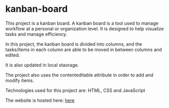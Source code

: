 # kanban-board

This project is a kanban board. A kanban board is a tool used to manage workflow at a personal or organization level. It is designed to help visualize tasks and manage efficiency.

In this project, the kanban board is divided into columns, and the tasks/items in each column are able to be moved in between columns and edited.

It is also updated in local staorage.

The project also uses the contenteditable attribute in order to add and modify items.

Technologies used for this project are: HTML, CSS and JavaScript

The website is hosted here: <a href="https://tamaratet.github.io/kanban-board/" target="_blank">here</a>
